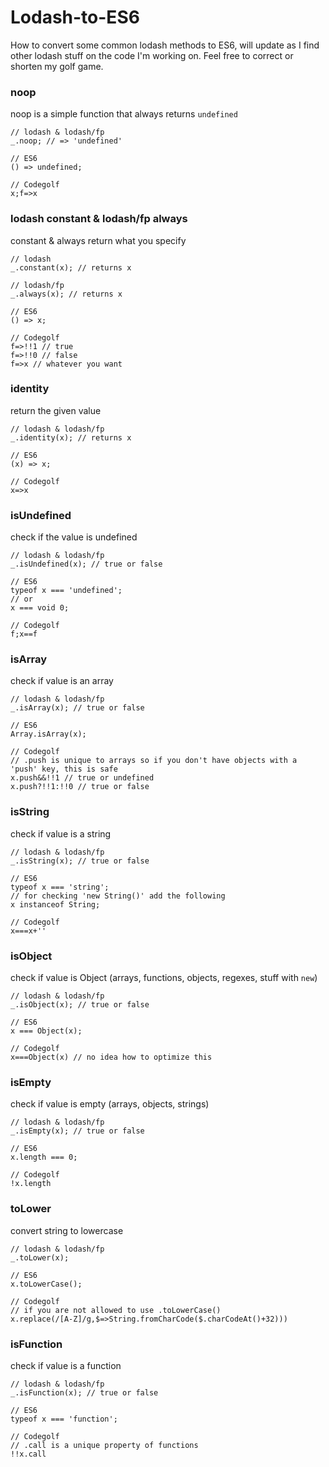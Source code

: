 # Lodash-to-ES6
How to convert some common lodash methods to ES6, will update as I find other lodash stuff on the code I'm working on. Feel free to correct or shorten my golf game.

### noop
noop is a simple function that always returns `undefined`

```
// lodash & lodash/fp
_.noop; // => 'undefined'

// ES6
() => undefined;

// Codegolf
x;f=>x
```

### lodash constant & lodash/fp always
constant & always return what you specify

```
// lodash
_.constant(x); // returns x

// lodash/fp
_.always(x); // returns x

// ES6
() => x;

// Codegolf
f=>!!1 // true
f=>!!0 // false
f=>x // whatever you want
```

### identity
return the given value

```
// lodash & lodash/fp
_.identity(x); // returns x

// ES6
(x) => x;

// Codegolf
x=>x
```

### isUndefined
check if the value is undefined

```
// lodash & lodash/fp
_.isUndefined(x); // true or false

// ES6
typeof x === 'undefined';
// or
x === void 0;

// Codegolf
f;x==f
```

### isArray
check if value is an array

```
// lodash & lodash/fp
_.isArray(x); // true or false

// ES6
Array.isArray(x);

// Codegolf
// .push is unique to arrays so if you don't have objects with a 'push' key, this is safe
x.push&&!!1 // true or undefined
x.push?!!1:!!0 // true or false
```

### isString
check if value is a string

```
// lodash & lodash/fp
_.isString(x); // true or false

// ES6
typeof x === 'string';
// for checking 'new String()' add the following
x instanceof String;

// Codegolf
x===x+''
```

### isObject
check if value is Object (arrays, functions, objects, regexes, stuff with `new`)

```
// lodash & lodash/fp
_.isObject(x); // true or false

// ES6
x === Object(x);

// Codegolf
x===Object(x) // no idea how to optimize this
```

### isEmpty
check if value is empty (arrays, objects, strings)

```
// lodash & lodash/fp
_.isEmpty(x); // true or false

// ES6
x.length === 0;

// Codegolf
!x.length
```

### toLower
convert string to lowercase

```
// lodash & lodash/fp
_.toLower(x);

// ES6
x.toLowerCase();

// Codegolf
// if you are not allowed to use .toLowerCase()
x.replace(/[A-Z]/g,$=>String.fromCharCode($.charCodeAt()+32)))
```

### isFunction
check if value is a function

```
// lodash & lodash/fp
_.isFunction(x); // true or false

// ES6
typeof x === 'function';

// Codegolf
// .call is a unique property of functions
!!x.call
```

